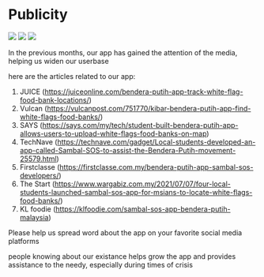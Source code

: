 # Publicity

<img src="https://img.shields.io/github/forks/sidharrth2002/sambal-sos-app?style=social">
<img src="https://img.shields.io/github/watchers/sidharrth2002/sambal-sos-app?style=social">
<img src="https://img.shields.io/github/stars/sidharrth2002/sambal-sos-app?style=social">

In the previous months, our app has gained the attention of the media, helping us widen our userbase

here are the articles related to our app:
1. JUICE (https://juiceonline.com/bendera-putih-app-track-white-flag-food-bank-locations/)
2. Vulcan (https://vulcanpost.com/751770/kibar-bendera-putih-app-find-white-flags-food-banks/)
3. SAYS (https://says.com/my/tech/student-built-bendera-putih-app-allows-users-to-upload-white-flags-food-banks-on-map)
4. TechNave (https://technave.com/gadget/Local-students-developed-an-app-called-Sambal-SOS-to-assist-the-Bendera-Putih-movement-25579.html)
5. Firstclasse (https://firstclasse.com.my/bendera-putih-app-sambal-sos-developers/)
6. The Start (https://www.wargabiz.com.my/2021/07/07/four-local-students-launched-sambal-sos-app-for-msians-to-locate-white-flags-food-banks/)
7. KL foodie (https://klfoodie.com/sambal-sos-app-bendera-putih-malaysia)

Please help us spread word about the app on your favorite social media platforms

people knowing about our existance helps grow the app and provides assistance to the needy, especially during times of crisis